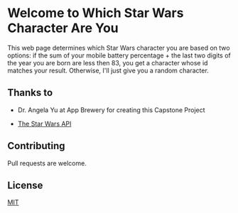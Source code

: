 # Welcome to Which Star Wars Character Are You

This web page determines which Star Wars character you are based on two options: if the sum of your mobile battery percentage + the last two digits of the year you are born are less then 83, you get a character whose id matches your result. Otherwise, I'll just give you a random character.

## Thanks to

- Dr. Angela Yu at App Brewery for creating this Capstone Project

- [The Star Wars API](https://swapi.dev)

## Contributing

Pull requests are welcome.

## License

[MIT](https://choosealicense.com/licenses/mit/)
